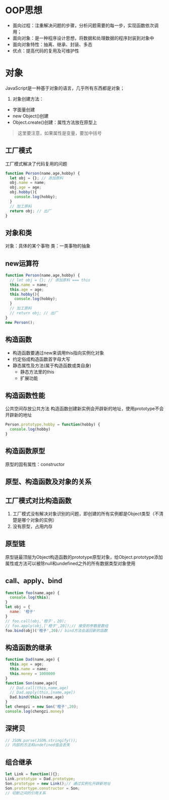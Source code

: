 # OOP思想
- 面向过程：注重解决问题的步骤，分析问题需要的每一步，实现函数依次调用；
- 面向对象：是一种程序设计思想，将数据和处理数据的程序封装到对象中
- 面向对象特性：抽离、继承、封装、多态
- 优点：提高代码的复用及可维护性
# 对象
JavaScript是一种基于对象的语言，几乎所有东西都是对象；
1. 对象创建方法：
  - 字面量创建
  - new Object()创建
  - Object.create()创建：属性方法放在原型上
  > 这里要注意，如果属性是变量，要加中括号
## 工厂模式
工厂模式解决了代码复用的问题
```js
function Person(name,age,hobby) {
  let obj = {}; // 添加原料
  obj.name = name;
  obj.age = age;
  obj.hobby(){
    console.log(hobby);
  }
  // 加工原料
  return obj; // 出厂
}
```
## 对象和类
对象：具体的某个事物
类：一类事物的抽象

## new运算符
```js
function Person(name,age,hobby) {
  // let obj = {}; // 添加原料 === this
  this.name = name;
  this.age = age;
  this.hobby(){
    console.log(hobby);
  }
  // 加工原料
  // return obj; // 出厂
}
new Person();
```
## 构造函数
- 构造函数要通过new来调用this指向实例化对象
- 约定俗成构造函数首字母大写
- 静态属性及方法(属于构造函数或类自身)
  - 静态方法里的this
  - 扩展功能

## 构造函数性能
公共空间存放公共方法
构造函数创建新实例会开辟新的地址，使用prototype不会开辟新的地址
```js
Person.prototype.hobby = function(hobby) {
  console.log(hobby)
}
```
## 构造函数原型
原型的固有属性：constructor

## 原型、构造函数及对象的关系

## 工厂模式对比构造函数
1. 工厂模式没有解决对象识别的问题，即创建的所有实例都是Object类型（不清楚是哪个对象的实例）
2. 没有原型，占用内存

## 原型链
原型链最顶层为Object构造函数的prototype原型对象，给Object.prototype添加属性或方法可以被除null和undefined之外的所有数据类型对象使用

## call、apply、bind
```js
function foo(name,age) {
  console.log(this);
}
let obj = {
  name: '橙子'
}
// foo.call(obj,'橙子'，20);
// foo.apply(obj,['橙子',20]);// 接受的参数是数组
foo.bind(obj)('橙子',20)// bind方法会返回新的函数
```
## 构造函数的继承
```js
function Dad(name,age) {
  this.age = age;
  this.name = name;
  this.money = 1000000
}
function Son(name,age){
  // Dad.call(this,name,age)
  // Dad.apply(this,[name,age])
  Dad.bind(this)(name,age)
}
let chengzi = new Son('橙子',20);
console.log(chengzi.money)
```
## 深拷贝
```js
// JSON.parse(JSON.stringify());
// 内部的方法和undefined值会丢失
```
## 组合继承
```js
let Link = function(){};
Link.prototype = Dad.prototype;
Son.prototype = new Link();// 通过实例化开辟新地址
Son.protortype.constructor = Son;
// 切断之间的引用关系
```